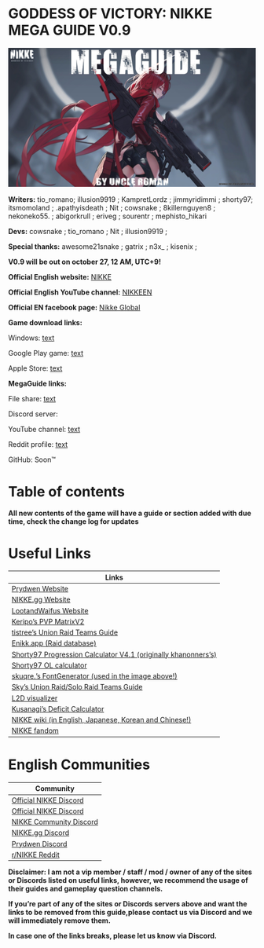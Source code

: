 # GODDESS OF VICTORY: NIKKE MEGA GUIDE V0.9
![alt text](media/megaguide_banner.jpg)

**Writers:** tio_romano; illusion9919 ; KampretLordz ; jimmyridimmi ; shorty97; itsmomoland ; .apathyisdeath ; Nit ; cowsnake ; 8killernguyen8 ; nekoneko55. ; abigorkrull ; eriveg ; sourentr ; mephisto_hikari



**Devs:** cowsnake ; tio_romano ; Nit ; illusion9919 ; 



**Special thanks:** awesome21snake ; gatrix ; n3x_ ; kisenix ;



**V0.9 will be out on october 27, 12 AM, UTC+9!**



**Official English website:** [NIKKE](https://nikke-en.com/)

**Official English YouTube channel:** [NIKKEEN](https://www.youtube.com/@NIKKEEN/featured)

**Official EN facebook page:** [Nikke Global](https://www.facebook.com/NIKKE.Global)



**Game download links:**

Windows: [text](https://nikke-en.com/download.html)

Google Play game: [text](https://play.google.com/store/apps/details?id=com.proximabeta.nikke&hl=en_US&gl=US&pli=1)

Apple Store: [text](https://apps.apple.com/us/app/goddess-of-victory-nikke/id1585915174)



**MegaGuide links:**

File share: [text](https://tinyurl.com/NKMEGAGUIDE)

Discord server:  

YouTube channel:  [text](https://www.youtube.com/@nikkemegaguide)

Reddit profile:  [text](https://www.reddit.com/user/UncleRomanNIKKE/)

GitHub: Soon™

# Table of contents


**All new contents of the game will have a guide or section added with due time, check the change log for updates**

# Useful Links
|Links|
|---|
|[Prydwen Website](https://www.prydwen.gg/nikke/)|
|[NIKKE.gg Website](https://nikke.gg/)|
|[LootandWaifus Website](https://lootandwaifus.com/nikke/)|
|[Keripo’s PVP MatrixV2](https://docs.google.com/spreadsheets/d/15aPYfbMCB3JSYYgygwMvSLvyPUd_AQ0EhKawRXMsQgQ/edit?gid=1514064848#gid=1514064848)|
|[tistree’s Union Raid Teams Guide ](https://docs.google.com/spreadsheets/d/1LXHNQI93rWhk_2YmepnDfx4x8FAxHnQ4w9_vunhWryE/edit?rm=minimal&gid=1842582049#gid=1842582049)|
|[Enikk.app (Raid database)](https://enikk.app/soloraid)|
|[Shorty97 Progression Calculator V4.1 (originally khanonners’s)](https://docs.google.com/spreadsheets/d/1I5X8FkBDPCTyrLNrgE-09sS91xSrMDMcAO9Y0vwXotU/edit?gid=2101341028#gid=2101341028)|
|[Shorty97 OL calculator](https://docs.google.com/spreadsheets/d/1EHfhO7kO_-00jcSAQEMUaRQJWLzwijQjq1-WHRSmk-c/edit?gid=0#gid=0)|
|[skuqre.’s FontGenerator (used in the image above!)](https://skuqre.github.io/nikke-font-generator/)|
|[Sky’s Union Raid/Solo Raid Teams Guide](https://docs.google.com/spreadsheets/d/1zE11XTPotgn9XhhhvxCvUu-ZeaWlGUQgwG8wg1Gtf0g/htmlview?rm=minimal)|
|[L2D visualizer](https://nikke-db.pages.dev/visualiser) 
|[Kusanagi’s Deficit Calculator ](https://lootandwaifus.com/guides/nikke-cp-deficit-calculator/)|
|[NIKKE wiki (in English, Japanese, Korean and Chinese!)](https://nikke.win/en)|
|[NIKKE fandom](https://nikke-goddess-of-victory-international.fandom.com/wiki/Home)|


# English Communities

| Community      |
| ----------- |
| [Official NIKKE Discord](https://discord.gg/nikke-en)      |
|[Official NIKKE Discord](https://discord.gg/nikke-en)|
|[NIKKE Community Discord](https://discord.gg/nikke)|
|[NIKKE.gg Discord](https://discord.gg/nikkegg)|
|[Prydwen Discord](https://discord.gg/prydwen)|
|[r/NIKKE Reddit](https://www.reddit.com/r/NikkeMobile/)|

**Disclaimer: I am not a vip member / staff / mod / owner of any of the sites or Discords listed on useful links, however, we recommend the usage of their guides and gameplay question channels.** 

**If you’re part of any of the sites or Discords servers above and want the links to be removed from this guide,please contact us via Discord and we will immediately remove them.**



**In case one of the links breaks, please let us know via Discord.**